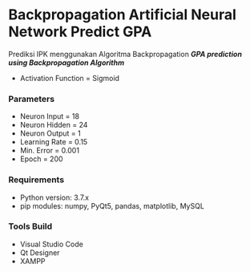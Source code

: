 # Backpropagation Artificial Neural Network Predict GPA
Prediksi IPK menggunakan Algoritma Backpropagation
***GPA prediction using Backpropagation Algorithm***
* Activation Function = Sigmoid
### Parameters
* Neuron Input  = 18
* Neuron Hidden = 24
* Neuron Output = 1
* Learning Rate = 0.15
* Min. Error    = 0.001
* Epoch         = 200
### Requirements
* Python version: 3.7.x
* pip modules: numpy, PyQt5, pandas, matplotlib, MySQL
### Tools Build
* Visual Studio Code
* Qt Designer
* XAMPP
